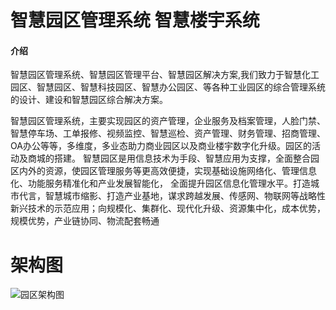 # 智慧园区管理系统 智慧楼宇系统

#### 介绍
智慧园区管理系统、智慧园区管理平台、智慧园区解决方案,我们致力于智慧化工园区、智慧园区、智慧科技园区、智慧办公园区、等各种工业园区的综合管理系统的设计、建设和智慧园区综合解决方案。

智慧园区管理系统，主要实现园区的资产管理，企业服务及档案管理，人脸门禁、智慧停车场、工单报修、视频监控、智慧巡检、资产管理、财务管理、招商管理、OA办公等等，多维度，多业态助力商业园区以及商业楼宇数字化升级。园区的活动及商城的搭建。 智慧园区是用信息技术为手段、智慧应用为支撑，全面整合园区内外的资源，使园区管理服务等更高效便捷，实现基础设施网络化、管理信息化、功能服务精准化和产业发展智能化， 全面提升园区信息化管理水平。打造城市代言，智慧城市缩影、打造产业基地，谋求跨越发展、传感网、物联网等战略性新兴技术的示范应用；向规模化、集群化、现代化升级、资源集中化，成本优势，规模优势，产业链协同、物流配套畅通

# 架构图
![园区架构图](https://github.com/user-attachments/assets/86ff7da4-3be0-4a89-8396-ae19bb16606f)

#


